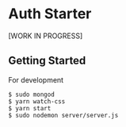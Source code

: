 # Auth Starter
 [WORK IN PROGRESS]

## Getting Started

For development
```
$ sudo mongod
$ yarn watch-css
$ yarn start
$ sudo nodemon server/server.js 
```